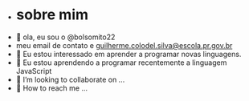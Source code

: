 - # sobre mim
- 🔰  ola, eu sou o @bolsomito22
- meu email de contato e guilherme.colodel.silva@escola.pr.gov.br
- 🔰 Eu estou interessado em aprender a programar novas linguagens.
- 🔰 Eu estou aprendendo a programar recentemente a linguagem JavaScript
- 🔰 I’m looking to collaborate on ...
- 🔰 How to reach me ...

<!---
bolsomito22/bolsomito22 is a ✨ special ✨ repository because its `README.md` (this file) appears on your GitHub profile.
You can click the Preview link to take a look at your changes.
--->
